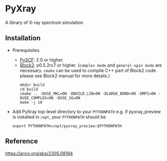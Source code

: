 PyXray
===============================================

A library of X-ray spectrum simulation

Installation
------------

* Prerequisites
    - [PySCF](https://github.com/pyscf/pyscf): 2.0 or higher.
    - [Block2](https://github.com/block-hczhai/block2-preview): p0.5.2rc7 or higher.
        (`complex mode` and `general-spin mode` are necessary. 
        `cmake` can be used to compile C++ part of Block2 code. please see Block2 manual for more details.)
        ```
        mkdir build
        cd build
        cmake .. -DUSE_MKL=ON -DBUILD_LIB=ON -DLARGE_BOND=ON -DMPI=ON -DUSE_COMPLEX=ON -DUSE_SG=ON
        make -j 10
        ```

* Add PyXray top-level directory to your `PYTHONPATH`
    e.g. if pyxray_preview is installed in `/opt`, your `PYTHONPATH` should be
    ```
    export PYTHONPATH=/opt/pyxray_preview:$PYTHONPATH
    ```

Reference
------------
https://arxiv.org/abs/2305.08184
